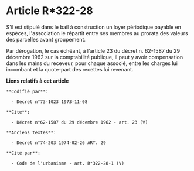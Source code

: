 # Article R*322-28

S'il est stipulé dans le bail à construction un loyer périodique payable en espèces, l'association le répartit entre ses
membres au prorata des valeurs des parcelles avant groupement.

Par dérogation, le cas échéant, à l'article 23 du décret n. 62-1587 du 29 décembre 1962 sur la comptabilité publique, il peut
y avoir compensation dans les mains du receveur, pour chaque associé, entre les charges lui incombant et la quote-part des
recettes lui revenant.

**Liens relatifs à cet article**

	**Codifié par**:

	  - Décret n°73-1023 1973-11-08

	**Cite**:

	  - Décret n°62-1587 du 29 décembre 1962 - art. 23 (V)

	**Anciens textes**:

	  - Décret n°74-203 1974-02-26 ART. 29

	**Cité par**:

	  - Code de l'urbanisme - art. R*322-28-1 (V)
